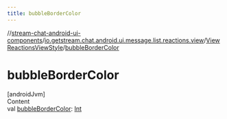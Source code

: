 ```yaml
---
title: bubbleBorderColor
---
```

//[stream-chat-android-ui-components](../../../index.md)/[io.getstream.chat.android.ui.message.list.reactions.view](../index.md)/[ViewReactionsViewStyle](index.md)/[bubbleBorderColor](bubbleBorderColor.md)



# bubbleBorderColor  
[androidJvm]  
Content  
val [bubbleBorderColor](bubbleBorderColor.md): [Int](https://kotlinlang.org/api/latest/jvm/stdlib/kotlin/-int/index.html)  



